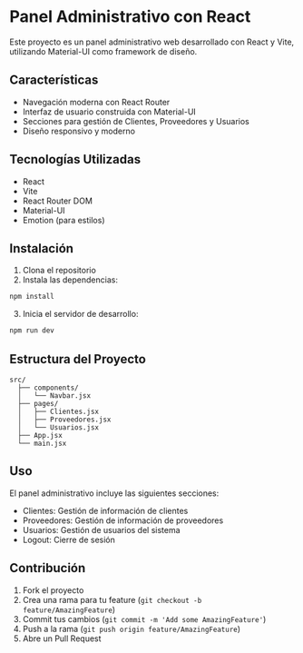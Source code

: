# Panel Administrativo con React

Este proyecto es un panel administrativo web desarrollado con React y Vite, utilizando Material-UI como framework de diseño.

## Características

- Navegación moderna con React Router
- Interfaz de usuario construida con Material-UI
- Secciones para gestión de Clientes, Proveedores y Usuarios
- Diseño responsivo y moderno

## Tecnologías Utilizadas

- React
- Vite
- React Router DOM
- Material-UI
- Emotion (para estilos)

## Instalación

1. Clona el repositorio
2. Instala las dependencias:
```bash
npm install
```
3. Inicia el servidor de desarrollo:
```bash
npm run dev
```

## Estructura del Proyecto

```
src/
  ├── components/
  │   └── Navbar.jsx
  ├── pages/
  │   ├── Clientes.jsx
  │   ├── Proveedores.jsx
  │   └── Usuarios.jsx
  ├── App.jsx
  └── main.jsx
```

## Uso

El panel administrativo incluye las siguientes secciones:

- Clientes: Gestión de información de clientes
- Proveedores: Gestión de información de proveedores
- Usuarios: Gestión de usuarios del sistema
- Logout: Cierre de sesión

## Contribución

1. Fork el proyecto
2. Crea una rama para tu feature (`git checkout -b feature/AmazingFeature`)
3. Commit tus cambios (`git commit -m 'Add some AmazingFeature'`)
4. Push a la rama (`git push origin feature/AmazingFeature`)
5. Abre un Pull Request
